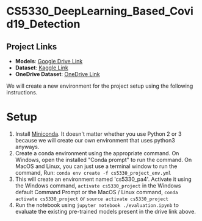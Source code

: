 # CS5330_DeepLearning_Based_Covid19_Detection

## Project Links
- **Models**: [Google Drive Link](https://drive.google.com/drive/folders/1sqLyBZl5FHT4OAoKN1_Doi1BJ0ZWMb1m?usp=drive_link)
- **Dataset**: [Kaggle Link](https://www.kaggle.com/code/drorchen/diagnosis-of-covid19-pneumonia-and-tuberculosis#Goal)
- **OneDrive Dataset**: [OneDrive Link](https://northeastern-my.sharepoint.com/:u:/r/personal/devarasetty_h_northeastern_edu/Documents/CV%20PROJECT/combined_1.zip?e=4%3ac3b04a81af50446fabac0af985410985&web=1&openShare=true&fromShare=true&at=9&xsdata=MDV8MDJ8a2hhcmUuYWtzQG5vcnRoZWFzdGVybi5lZHV8M2VmZmM5NzI4NzdjNGFiZDA4OTEwOGRkMTRiN2M2Mjl8YThlZWMyODFhYWEzNGRhZWFjOWI5YTM5OGI5MjE1ZTd8MHwwfDYzODY4OTUwMTc0MTQ0MDIxMXxVbmtub3dufFRXRnBiR1pzYjNkOGV5SkZiWEIwZVUxaGNHa2lPblJ5ZFdVc0lsWWlPaUl3TGpBdU1EQXdNQ0lzSWxBaU9pSlhhVzR6TWlJc0lrRk9Jam9pVFdGcGJDSXNJbGRVSWpveWZRPT18MHx8fA%3d%3d&sdata=OUh1SngyUThkQ2RxUWN3Y2ozU3p3eXNUTVlrUHQ5QnZFcTZqMDVMYm52QT0%3d)

We will create a new environment for the project setup using the following instructions.


# Setup
1. Install [Miniconda](https://conda.io/miniconda.html). It doesn't matter whether you use Python 2 or 3 because we will create our own environment that uses python3 anyways.
2. Create a conda environment using the appropriate command. On Windows, open the installed "Conda prompt" to run the command. On MacOS and Linux, you can just use a terminal window to run the command, Run: `conda env create -f cs5330_project_env.yml`
3. This will create an environment named 'cs5330_pa4'. Activate it using the Windows command, `activate cs5330_project` in the Windows default Command Prompt or the MacOS / Linux command, `conda activate cs5330_project` or `source activate cs5330_project`
4. Run the notebook using `jupyter notebook ./evaluation.ipynb` to evaluate the existing pre-trained models present in the drive link above.
